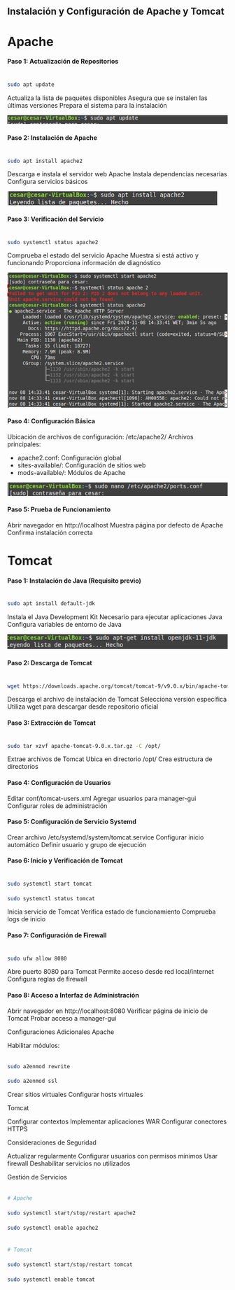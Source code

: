 ## Instalación y Configuración de Apache y Tomcat

# Apache

#### Paso 1: Actualización de Repositorios

```bash

sudo apt update
```
Actualiza la lista de paquetes disponibles
Asegura que se instalen las últimas versiones
Prepara el sistema para la instalación

<img src="./img/upgrade.png">

#### Paso 2: Instalación de Apache

```bash

sudo apt install apache2

```
Descarga e instala el servidor web Apache
Instala dependencias necesarias
Configura servicios básicos

<img src="./img/install.png">

#### Paso 3: Verificación del Servicio

```bash

sudo systemctl status apache2
```
Comprueba el estado del servicio Apache
Muestra si está activo y funcionando
Proporciona información de diagnóstico

<img src="./img/start.png">

#### Paso 4: Configuración Básica


Ubicación de archivos de configuración: /etc/apache2/
Archivos principales:
- apache2.conf: Configuración global
- sites-available/: Configuración de sitios web
- mods-available/: Módulos de Apache

<img src="./img/Comando cambiar puerto.png">

#### Paso 5: Prueba de Funcionamiento

Abrir navegador en http://localhost
Muestra página por defecto de Apache
Confirma instalación correcta

# Tomcat


#### Paso 1: Instalación de Java (Requisito previo)

```bash

sudo apt install default-jdk
```
Instala el Java Development Kit
Necesario para ejecutar aplicaciones Java
Configura variables de entorno de Java

<img src="./img/Tomcat.png">

#### Paso 2: Descarga de Tomcat

```bash

wget https://downloads.apache.org/tomcat/tomcat-9/v9.0.x/bin/apache-tomcat-9.0.x.tar.gz
```
Descarga el archivo de instalación de Tomcat
Selecciona versión específica
Utiliza wget para descargar desde repositorio oficial

#### Paso 3: Extracción de Tomcat

```bash

sudo tar xzvf apache-tomcat-9.0.x.tar.gz -C /opt/
```
Extrae archivos de Tomcat
Ubica en directorio /opt/
Crea estructura de directorios

#### Paso 4: Configuración de Usuarios

Editar conf/tomcat-users.xml
Agregar usuarios para manager-gui
Configurar roles de administración

#### Paso 5: Configuración de Servicio Systemd

Crear archivo /etc/systemd/system/tomcat.service
Configurar inicio automático
Definir usuario y grupo de ejecución

#### Paso 6: Inicio y Verificación de Tomcat

```bash

sudo systemctl start tomcat

sudo systemctl status tomcat
```
Inicia servicio de Tomcat
Verifica estado de funcionamiento
Comprueba logs de inicio

#### Paso 7: Configuración de Firewall

```bash

sudo ufw allow 8080
```
Abre puerto 8080 para Tomcat
Permite acceso desde red local/internet
Configura reglas de firewall

#### Paso 8: Acceso a Interfaz de Administración

Abrir navegador en http://localhost:8080
Verificar página de inicio de Tomcat
Probar acceso a manager-gui

Configuraciones Adicionales
Apache

Habilitar módulos:

```bash

sudo a2enmod rewrite

sudo a2enmod ssl
```
Crear sitios virtuales
Configurar hosts virtuales

Tomcat

Configurar contextos
Implementar aplicaciones WAR
Configurar conectores HTTPS

Consideraciones de Seguridad

Actualizar regularmente
Configurar usuarios con permisos mínimos
Usar firewall
Deshabilitar servicios no utilizados

Gestión de Servicios

```bash

# Apache

sudo systemctl start/stop/restart apache2

sudo systemctl enable apache2


# Tomcat

sudo systemctl start/stop/restart tomcat

sudo systemctl enable tomcat
```
